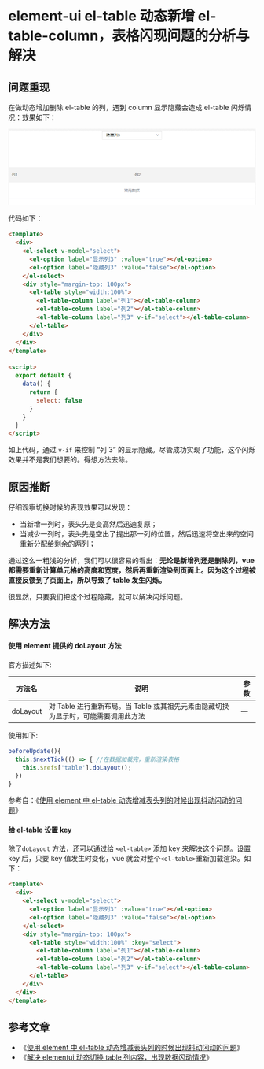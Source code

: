 ﻿# element-ui el-table 动态新增 el-table-column，表格闪现问题的分析与解决

## 问题重现

在做动态增加删除 el-table 的列，遇到 column 显示隐藏会造成 el-table 闪烁情况：效果如下：

![在这里插入图片描述](./images/1.gif)

代码如下：

```html
<template>
  <div>
    <el-select v-model="select">
      <el-option label="显示列3" :value="true"></el-option>
      <el-option label="隐藏列3" :value="false"></el-option>
    </el-select>
    <div style="margin-top: 100px">
      <el-table style="width:100%">
        <el-table-column label="列1"></el-table-column>
        <el-table-column label="列2"></el-table-column>
        <el-table-column label="列3" v-if="select"></el-table-column>
      </el-table>
    </div>
  </div>
</template>

<script>
  export default {
    data() {
      return {
        select: false
      }
    }
  }
</script>
```

如上代码，通过 `v-if` 来控制 “列 3” 的显示隐藏。尽管成功实现了功能，这个闪烁效果并不是我们想要的。得想方法去除。

## 原因推断

仔细观察切换时候的表现效果可以发现：

- 当新增一列时，表头先是变高然后迅速复原；
- 当减少一列时，表头先是空出了提出那一列的位置，然后迅速将空出来的空间重新分配给剩余的两列；

通过这么一粗浅的分析，我们可以很容易的看出：**无论是新增列还是删除列，vue 都需要重新计算单元格的高度和宽度，然后再重新渲染到页面上。因为这个过程被直接反馈到了页面上，所以导致了 table 发生闪烁。**

很显然，只要我们把这个过程隐藏，就可以解决闪烁问题。

## 解决方法

#### 使用 element 提供的 doLayout 方法

官方描述如下:

| 方法名   | 说明                                                                               | 参数 |
| -------- | ---------------------------------------------------------------------------------- | ---- |
| doLayout | 对 Table 进行重新布局。当 Table 或其祖先元素由隐藏切换为显示时，可能需要调用此方法 | —    |

使用如下:

```js
beforeUpdate(){
  this.$nextTick(() => { //在数据加载完，重新渲染表格
    this.$refs['table'].doLayout();
  })
}
```

参考自：《[使用 element 中 el-table 动态增减表头列的时候出现抖动闪动的问题](https://blog.csdn.net/my466879168/article/details/107150931?utm_medium=distribute.pc_relevant.none-task-blog-baidujs_title-0&spm=1001.2101.3001.4242)》

#### 给 el-table 设置 key

除了`doLayout` 方法，还可以通过给 `<el-table>` 添加 key 来解决这个问题。设置 key 后，只要 key 值发生时变化，vue 就会对整个`<el-table>`重新加载渲染。如下：

```html
<template>
  <div>
    <el-select v-model="select">
      <el-option label="显示列3" :value="true"></el-option>
      <el-option label="隐藏列3" :value="false"></el-option>
    </el-select>
    <div style="margin-top: 100px">
      <el-table style="width:100%" :key="select">
        <el-table-column label="列1"></el-table-column>
        <el-table-column label="列2"></el-table-column>
        <el-table-column label="列3" v-if="select"></el-table-column>
      </el-table>
    </div>
  </div>
</template>
```

## 参考文章

- 《[使用 element 中 el-table 动态增减表头列的时候出现抖动闪动的问题](https://blog.csdn.net/my466879168/article/details/107150931?utm_medium=distribute.pc_relevant.none-task-blog-baidujs_title-0&spm=1001.2101.3001.4242)》
- 《[解决 elementui 动态切换 table 列内容，出现数据闪动情况](https://blog.csdn.net/weixin_42288182/article/details/103642205)》

